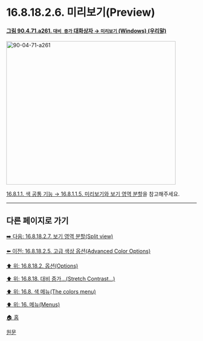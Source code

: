 # 16.8.18.2.6. 미리보기(Preview)

<a id="90-04-71-a261"></a>

#### [그림 90.4.71.a261. `대비 증가` 대화상자 → `미리보기` (Windows) (우리말)](./90-04-0071-stretch_contrast.md#90-04-71-a261)
<img width="448" height="379" alt="90-04-71-a261" src="https://github.com/user-attachments/assets/23014d88-15ca-421c-a398-a10dd725bebc" />

[16.8.1.1. 색 공통 기능 → 16.8.1.1.5. 미리보기와 보기 영역 분할](./16-08-01-01-05-preview_n_split_view.md)을 참고해주세요.

***

## 다른 페이지로 가기

[➡️ 다음: 16.8.18.2.7. 보기 영역 분할(Split view)](./16-08-18-02-07-split_view.md)

[⬅️ 이전: 16.8.18.2.5. 고급 색상 옵션(Advanced Color Options)](./16-08-18-02-05-advanced_color_options.md)

[⬆️ 위: 16.8.18.2. 옵션(Options)](./16-08-18-02-00-options.md)

[⬆️ 위: 16.8.18. 대비 증가…(Stretch Contrast…)](./16-08-18-00-stretch-contrast.md)

[⬆️ 위: 16.8. 색 메뉴(The colors menu)](./16-08-00-the-colors-menu.md)

[⬆️ 위: 16. 메뉴(Menus)](./16-00-menus.md)

[🏠 홈](./00-home.md)

[원문](https://docs.gimp.org/2.10/ko/gimp-filter-stretch-contrast.html#idm31837)